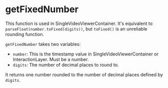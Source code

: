# getFixedNumber

This function is used in SingleVideoViewerContainer. It's equivalent to `parseFloat(number.toFixed(digits))`, but `toFixed()` is an unreliable rounding function.

`getFixedNumber` takes two variables:
- `number`: This is the timestamp value in SingleVideoViewerContainer or InteractionLayer. Must be a number.
- `digits`: The number of decimal places to round to.

It returns one number rounded to the number of decimal places defined by `digits`.
